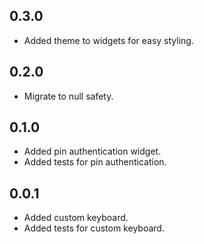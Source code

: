 ## 0.3.0

* Added theme to widgets for easy styling.

## 0.2.0

* Migrate to null safety.

## 0.1.0

* Added pin authentication widget.
* Added tests for pin authentication.

## 0.0.1

* Added custom keyboard.
* Added tests for custom keyboard.